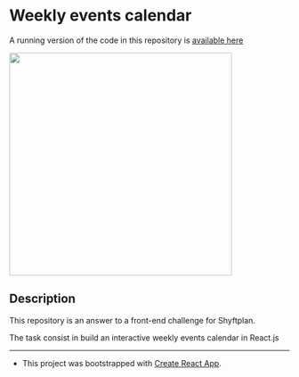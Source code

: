 # Weekly events calendar

A running version of the code in this repository is [available here](http://carolinavallejo.x10.mx/test/weekly-events-calendar)

<img src="http://carolinavallejo.x10.mx/images/weeklyEvtsManager.gif" width="400">

## Description

This repository is an answer to a front-end challenge for Shyftplan.

The task consist in build an interactive weekly events calendar in React.js

---

* This project was bootstrapped with [Create React App](https://github.com/facebookincubator/create-react-app).